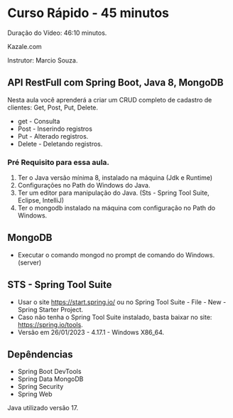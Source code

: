 # Curso Rápido - 45 minutos

Duração do Vídeo: 46:10 minutos.

Kazale.com

Instrutor: Marcio Souza.

## API RestFull com Spring Boot, Java 8, MongoDB

Nesta aula você aprenderá a criar um CRUD completo de cadastro de clientes: Get, Post, Put, Delete.

* get - Consulta
* Post - Inserindo registros
* Put - Alterado registros.
* Delete - Deletando registros.

### Pré Requisito para essa aula.

1. Ter o Java versão mínima 8, instalado na máquina (Jdk e Runtime)
2. Configurações no Path do Windows do Java.
3. Ter um editor para manipulação do Java. (Sts - Spring Tool Suite, Eclipse, IntelliJ)
4. Ter o mongodb instalado na máquina com configuração no Path do Windows.

## MongoDB

* Executar o comando mongod no prompt de comando do Windows. (server)

## STS - Spring Tool Suite

* Usar o site https://start.spring.io/ ou no Spring Tool Suite - File - New - Spring Starter Project.
* Caso não tenha o Spring Tool Suite instalado, basta baixar no site: https://spring.io/tools.
* Versão em 26/01/2023 - 4.17.1 - Windows X86_64.

## Depêndencias

* Spring Boot DevTools
* Spring Data MongoDB
* Spring Security
* Spring Web

Java utilizado versão 17.

